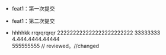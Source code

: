 * feat1：第一次提交

* feat1：第二次提交

* hhhhkk
rrqrqrqrqr
222222222222222222222222
33333333
4.444.4444.44444
<br>555555555 // reviewed。//changed
